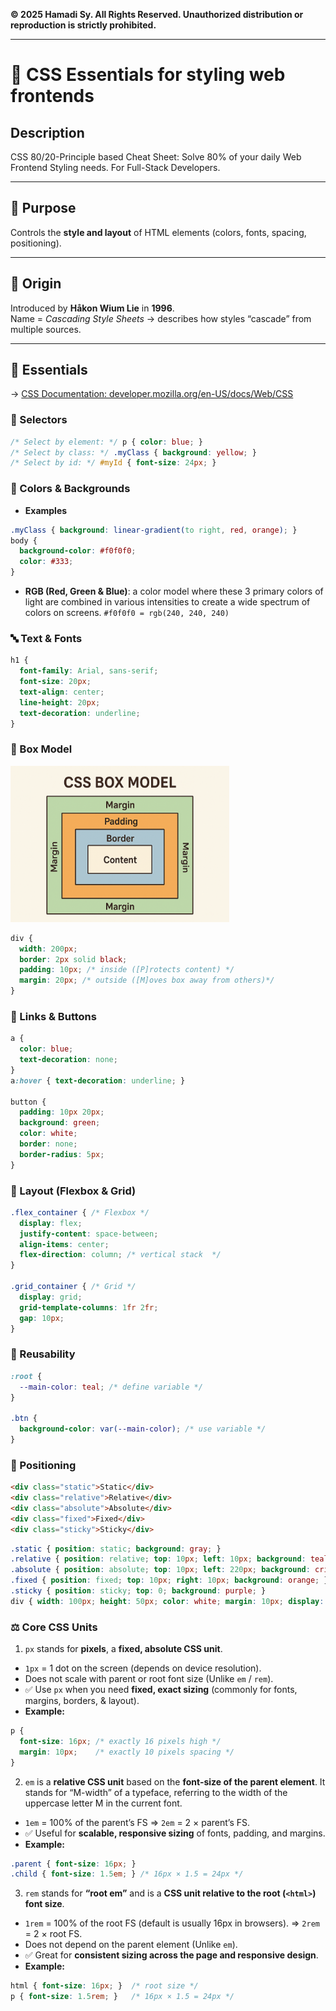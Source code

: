 **© 2025 Hamadi Sy. All Rights Reserved. Unauthorized distribution or reproduction is strictly prohibited.**

---

# 🚀 CSS Essentials for styling web frontends

## Description
CSS 80/20-Principle based Cheat Sheet: Solve 80% of your daily Web Frontend Styling needs. For Full-Stack Developers.

---

## 🎯 Purpose
Controls the **style and layout** of HTML elements (colors, fonts, spacing, positioning).

---

## 🌱 Origin
Introduced by **Håkon Wium Lie** in **1996**.  
Name = *Cascading Style Sheets* → describes how styles “cascade” from multiple sources.

---

## 🧠 Essentials

→ [CSS Documentation: developer.mozilla.org/en-US/docs/Web/CSS](developer.mozilla.org/en-US/docs/Web/CSS)

### 🎨 Selectors
```css
/* Select by element: */ p { color: blue; }
/* Select by class: */ .myClass { background: yellow; }
/* Select by id: */ #myId { font-size: 24px; }
```

### 🎨 Colors & Backgrounds
* **Examples**
```css
.myClass { background: linear-gradient(to right, red, orange); }
body { 
  background-color: #f0f0f0; 
  color: #333; 
}
```
* **RGB (Red, Green & Blue)**: a color model where these 3 primary colors of light are combined in various intensities to create a wide spectrum of colors on screens. `#f0f0f0 = rgb(240, 240, 240)`

### 🔤 Text & Fonts
```css
h1 {
  font-family: Arial, sans-serif;
  font-size: 20px;
  text-align: center;
  line-height: 20px;
  text-decoration: underline;
}
```

### 📏 Box Model
<img src="./imgs/css-box-model.png" width="350" height="250" alt="Box Model">  

```css
div {
  width: 200px;
  border: 2px solid black;
  padding: 10px; /* inside ([P]rotects content) */
  margin: 20px; /* outside ([M]oves box away from others)*/
}
```

### 🔗 Links & Buttons
```css
a {
  color: blue;
  text-decoration: none;
}
a:hover { text-decoration: underline; }

button {
  padding: 10px 20px;
  background: green;
  color: white;
  border: none;
  border-radius: 5px;
}
```

### 📐 Layout (Flexbox & Grid)
```css
.flex_container { /* Flexbox */
  display: flex;
  justify-content: space-between;
  align-items: center;
  flex-direction: column; /* vertical stack  */
}

.grid_container { /* Grid */
  display: grid;
  grid-template-columns: 1fr 2fr;
  gap: 10px;
}
```

### 🧩 Reusability 
```css
:root {
  --main-color: teal; /* define variable */
}

.btn { 
  background-color: var(--main-color); /* use variable */
}
```

### 📍 Positioning
```html
<div class="static">Static</div>
<div class="relative">Relative</div>
<div class="absolute">Absolute</div>
<div class="fixed">Fixed</div>
<div class="sticky">Sticky</div>
```

```css
.static { position: static; background: gray; }
.relative { position: relative; top: 10px; left: 10px; background: teal; }
.absolute { position: absolute; top: 10px; left: 220px; background: crimson; }
.fixed { position: fixed; top: 10px; right: 10px; background: orange; }
.sticky { position: sticky; top: 0; background: purple; }
div { width: 100px; height: 50px; color: white; margin: 10px; display: flex; align-items: center; justify-content: center; }
 ```

### ⚖️ Core CSS Units

1. `px` stands for **pixels**, a **fixed, absolute CSS unit**.
* `1px` = 1 dot on the screen (depends on device resolution).
* Does not scale with parent or root font size (Unlike `em` / `rem`).
* ✅ Use `px` when you need **fixed, exact sizing** (commonly for fonts, margins, borders, & layout).
* **Example:**
```css
p {
  font-size: 16px; /* exactly 16 pixels high */
  margin: 10px;    /* exactly 10 pixels spacing */
}
```

2. `em` is a **relative CSS unit** based on the **font-size of the parent element**. It stands for “M-width” of a typeface, referring to the width of the uppercase letter M in the current font.
* `1em` = 100% of the parent’s FS => `2em` = 2 × parent’s FS.
* ✅ Useful for **scalable, responsive sizing** of fonts, padding, and margins.
* **Example:**
```css
.parent { font-size: 16px; }
.child { font-size: 1.5em; } /* 16px × 1.5 = 24px */
```

3. `rem` stands for **“root em”** and is a **CSS unit relative to the root (`<html>`) font size**.
* `1rem` = 100% of the root FS (default is usually 16px in browsers). => `2rem` = 2 × root FS.
* Does not depend on the parent element (Unlike `em`).
* ✅ Great for **consistent sizing across the page and responsive design**.
* **Example:**
```css
html { font-size: 16px; }  /* root size */
p { font-size: 1.5rem; }   /* 16px × 1.5 = 24px */
```
